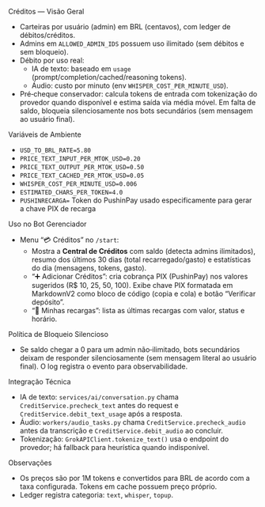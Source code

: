 Créditos — Visão Geral

- Carteiras por usuário (admin) em BRL (centavos), com ledger de débitos/créditos.
- Admins em `ALLOWED_ADMIN_IDS` possuem uso ilimitado (sem débitos e sem bloqueio).
- Débito por uso real:
  - IA de texto: baseado em `usage` (prompt/completion/cached/reasoning tokens).
  - Áudio: custo por minuto (env `WHISPER_COST_PER_MINUTE_USD`).
- Pré‑cheque conservador: calcula tokens de entrada com tokenização do provedor
  quando disponível e estima saída via média móvel. Em falta de saldo, bloqueia
  silenciosamente nos bots secundários (sem mensagem ao usuário final).

Variáveis de Ambiente

- `USD_TO_BRL_RATE=5.80`
- `PRICE_TEXT_INPUT_PER_MTOK_USD=0.20`
- `PRICE_TEXT_OUTPUT_PER_MTOK_USD=0.50`
- `PRICE_TEXT_CACHED_PER_MTOK_USD=0.05`
- `WHISPER_COST_PER_MINUTE_USD=0.006`
- `ESTIMATED_CHARS_PER_TOKEN=4.0`
- `PUSHINRECARGA=` Token do PushinPay usado especificamente para gerar a chave PIX de recarga

Uso no Bot Gerenciador

- Menu “💳 Créditos” no `/start`:
  - Mostra a **Central de Créditos** com saldo (detecta admins ilimitados),
    resumo dos últimos 30 dias (total recarregado/gasto) e estatísticas do dia
    (mensagens, tokens, gasto).
  - “➕ Adicionar Créditos”: cria cobrança PIX (PushinPay) nos valores
    sugeridos (R$ 10, 25, 50, 100). Exibe chave PIX formatada em MarkdownV2
    como bloco de código (copia e cola) e botão “Verificar depósito”.
  - “🧾 Minhas recargas”: lista as últimas recargas com valor, status e horário.

Política de Bloqueio Silencioso

- Se saldo chegar a 0 para um admin não‑ilimitado, bots secundários deixam de
  responder silenciosamente (sem mensagem literal ao usuário final). O log
  registra o evento para observabilidade.

Integração Técnica

- IA de texto: `services/ai/conversation.py` chama `CreditService.precheck_text`
  antes do request e `CreditService.debit_text_usage` após a resposta.
- Áudio: `workers/audio_tasks.py` chama `CreditService.precheck_audio` antes da
  transcrição e `CreditService.debit_audio` ao concluir.
- Tokenização: `GrokAPIClient.tokenize_text()` usa o endpoint do provedor; há
  fallback para heurística quando indisponível.

Observações

- Os preços são por 1M tokens e convertidos para BRL de acordo com a taxa
  configurada. Tokens em cache possuem preço próprio.
- Ledger registra categoria: `text`, `whisper`, `topup`.
